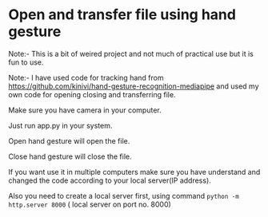 # Open and transfer file using hand gesture
Note:- This is a bit of weired project and not much of practical use but it is fun to use.

Note:- I have used code for tracking hand from https://github.com/kinivi/hand-gesture-recognition-mediapipe and used my own code for opening closing and transferring file.

Make sure you have camera in your computer.

Just run app.py in your system.

Open hand gesture will open the file.

Close hand gesture will close the file.

If you want use it in multiple computers make sure you have understand and changed the code according to your local server(IP address).

Also you need to create a local server first, using command `python -m http.server 8000` ( local server on port no. 8000)
